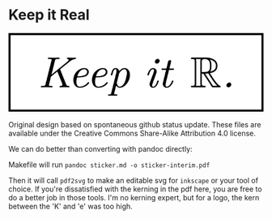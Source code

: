 # Keep it Real

![](sticker-final.png)

Original design based on spontaneous github status update. These files are available under
the Creative Commons Share-Alike Attribution 4.0 license.

 We can do better than converting with pandoc directly: 

Makefile will run `pandoc sticker.md -o sticker-interim.pdf`

Then it will call `pdf2svg` to make an editable svg for `inkscape` or your tool of choice.
If you're dissatisfied with the kerning in the pdf here, you are free to do a better job
in those tools. I'm no kerning expert, but for a logo, the kern between the 'K' and 'e' was too high.
